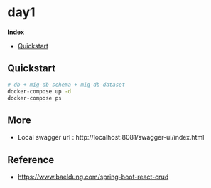 # day1
**Index**
- [Quickstart](#quickstart)

## Quickstart
```bash
# db + mig-db-schema + mig-db-dataset
docker-compose up -d
docker-compose ps
```

## More
- Local swagger url : http://localhost:8081/swagger-ui/index.html

## Reference
- https://www.baeldung.com/spring-boot-react-crud